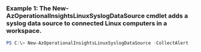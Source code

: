### Example 1: The New-AzOperationalInsightsLinuxSyslogDataSource cmdlet adds a syslog data source to connected Linux computers in a workspace.
```powershell
PS C:\> New-AzOperationalInsightsLinuxSyslogDataSource -CollectAlert  -CollectCritical  -CollectDebug  -CollectEmergency  -CollectError  -CollectInformational  -CollectNotice  -CollectWarning  -Facility {Facility} -Force  -Name MyStorageInsight -ResourceGroupName $ResourceGroupName -WorkspaceName ContosoWorkspace
```

